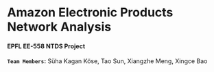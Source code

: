 # Amazon Electronic Products Network Analysis

#### EPFL EE-558 NTDS Project

**`Team Members`:** Süha Kagan Köse, Tao Sun, Xiangzhe Meng, Xingce Bao
